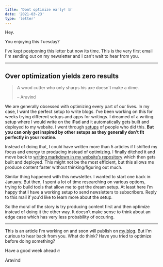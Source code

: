 ```yaml
---
title: 'Dont optimize early! 🙄'
date: '2021-03-23'
type: 'letter'
---
```


Hey.

You enjoying this Tuesday?

I've kept postponing this letter but now its time. This is the very first email I'm sending out on my newsletter and I can't wait to hear from you.

---

## Over optimization yields zero results

> A wood cutter who only sharps his axe doesn't make a dime.
>
> – Aravind

We are generally obsessed with optimizing every part of our lives. In my case, I want the perfect setup to write blogs. I’ve been working on this for weeks trying different setups and apps for writings. I dreamed of a writing setup where I would write on the iPad and it automatically gets built and deployed to my website. I went through [setups](https://francescodilorenzo.com/blog-setup) of people who did this. **But you can only get inspired by other setups as they generally don’t fit perfectly in your routine.**

Instead of doing that, I could have written more than 5 articles if I shifted my focus and energy to producing instead of optimizing. I finally ditched it and move back to [writing markdown in my website’s repository](/writings/perfect-writing-setup/) which then gets built and deployed. This might not be the most efficient, but this allows me produce content faster without thinking/figuring out much.

Similar thing happened with this newsletter. I wanted to start one back in January. But then, I spent a lot of time researching on various options, trying to build tools that allow me to get the dream setup. At least here I’m happy that I have a working setup to send newsletters to subscribers. Reply to this mail if you'd like to learn more about the setup.

So the moral of the story is try producing content first and then optimize instead of doing it the other way. It doesn’t make sense to think about an edge case which has very less probability of occuring.

---

This is an article I'm working on and soon will publish on [my blog](/writings/). But I'm curious to hear back from you. What do think? Have you tried to optimize before doing something?

Have a good week ahead 🔥

Aravind

